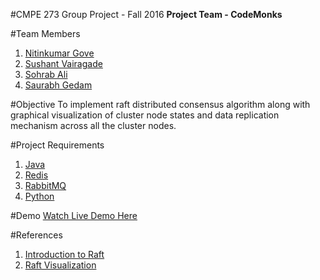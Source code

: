 
#CMPE 273 Group Project - Fall 2016
__Project Team - CodeMonks__

#Team Members
1. [Nitinkumar Gove](https://github.com/Nitinkumar-Gove)
2. [Sushant Vairagade](https://github.com/sjsu-sushant)
3. [Sohrab Ali](https://github.com/ali-sohrab)
4. [Saurabh Gedam](https://github.com/saurabhgedam)

#Objective
To implement raft distributed consensus algorithm along with graphical visualization of cluster node states and data replication mechanism across all the cluster nodes.

#Project Requirements
1. [Java](http://www.oracle.com/technetwork/java/javase/downloads/index-jsp-138363.html)
2. [Redis](https://redis.io/)
3. [RabbitMQ](https://www.rabbitmq.com/)
4. [Python](https://www.python.org/downloads/)

#Demo
[Watch Live Demo Here](https://www.youtube.com/watch?v=VgWI_JIyu80)

#References
1. [Introduction to Raft](https://raft.github.io/)
2. [Raft Visualization](http://thesecretlivesofdata.com/raft/)
